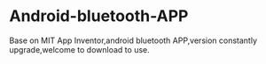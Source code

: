 # Android-bluetooth-APP
Base on MIT App Inventor,android bluetooth APP,version constantly upgrade,welcome to download to use.
